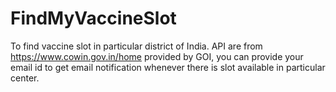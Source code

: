 # FindMyVaccineSlot
To find vaccine slot in particular district of India.  API are from https://www.cowin.gov.in/home provided by GOI, you can provide your email id to get email notification whenever there is slot available in particular center. 
